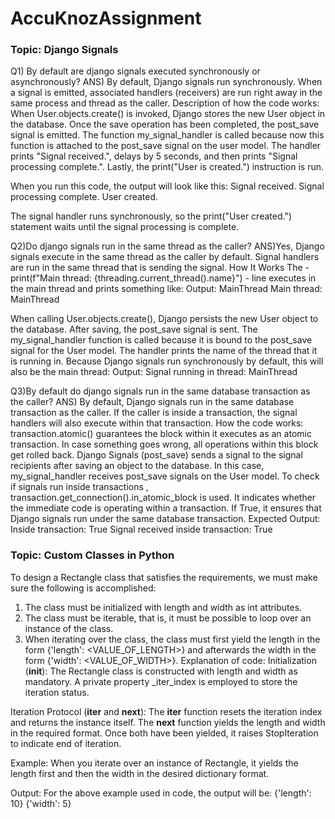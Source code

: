 # AccuKnozAssignment
### Topic: Django Signals
Q1) By default are django signals executed synchronously or asynchronously?
ANS) By default, Django signals run synchronously. When a signal is emitted, associated handlers (receivers) are run right away in the same process and thread as the caller.
Description of how the code works:
When User.objects.create() is invoked, Django stores the new User object in the database.
Once the save operation has been completed, the post_save signal is emitted. The function my_signal_handler is called because now this function is attached to the post_save signal on the user model.
The handler prints "Signal received.", delays by 5 seconds, and then prints "Signal processing complete.".
Lastly, the print("User is created.") instruction is run.

When you run this code, the output will look like this:
Signal received.
Signal processing complete.
User created.

The signal handler runs synchronously, so the print("User created.") statement waits until the signal processing is complete.

Q2)Do django signals run in the same thread as the caller?
ANS)Yes, Django signals execute in the same thread as the caller by default. Signal handlers are run in the same thread that is sending the signal.
How It Works
The - print(f"Main thread: {threading.current_thread().name}") - line executes in the main thread and prints something like:
Output:
MainThread
Main thread: MainThread

When calling User.objects.create(), Django persists the new User object to the database. After saving, the post_save signal is sent.
The my_signal_handler function is called because it is bound to the post_save signal for the User model. The handler prints the name of the thread that it is running in. 
Because Django signals run synchronously by default, this will also be the main thread:
Output:
Signal running in thread: MainThread

Q3)By default do django signals run in the same database transaction as the caller?
ANS) By default, Django signals run in the same database transaction as the caller. If the caller is inside a transaction, the signal handlers will also execute within that transaction.
How the code works:
transaction.atomic() guarantees the block within it executes as an atomic transaction. In case something goes wrong, all operations within this block get rolled back.
Django Signals (post_save) sends a signal to the signal recipients after saving an object to the database.
In this case, my_signal_handler receives post_save signals on the User model.
To check if signals run inside transactions , transaction.get_connection().in_atomic_block is used. It indicates whether the immediate code is operating within a transaction.
If True, it ensures that Django signals run under the same database transaction.
Expected Output:
Inside transaction: True
Signal received inside transaction: True

### Topic: Custom Classes in Python

To design a Rectangle class that satisfies the requirements, we must make sure the following is accomplished:
1. The class must be initialized with length and width as int attributes.
2. The class must be iterable, that is, it must be possible to loop over an instance of the class.
3. When iterating over the class, the class must first yield the length in the form {'length': <VALUE_OF_LENGTH>} and afterwards the width in the form {'width': <VALUE_OF_WIDTH>}.
Explanation of code:
Initialization (__init__):
The Rectangle class is constructed with length and width as mandatory.
A private property _iter_index is employed to store the iteration status.

Iteration Protocol (__iter__ and __next__):
The __iter__ function resets the iteration index and returns the instance itself.
The __next__ function yields the length and width in the required format. Once both have been yielded, it raises StopIteration to indicate end of iteration.

Example:
When you iterate over an instance of Rectangle, it yields the length first and then the width in the desired dictionary format.

Output:
For the above example used in code, the output will be:
{'length': 10}
{'width': 5}
